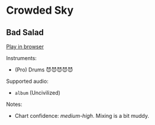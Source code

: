 # Crowded Sky

## Bad Salad


[Play in browser](http://pages.cs.wisc.edu/~tolly/customs/?title=crowded-sky&artist=bad-salad)

Instruments:

  * (Pro) Drums 😈😈😈😈😈

Supported audio:

  * `album` (Uncivilized)

Notes:

  * Chart confidence: *medium-high*. Mixing is a bit muddy.

